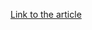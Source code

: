 [Link to the article](https://www.volexity.com/blog/2024/01/18/ivanti-connect-secure-vpn-exploitation-new-observations/)
